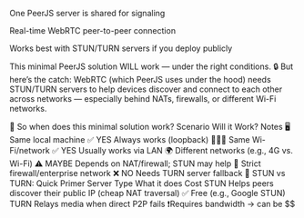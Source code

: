 <!-- http://localhost:9000/broadcaster.html -->

<!-- http://localhost:9000/viewer.html -->


One PeerJS server is shared for signaling

Real-time WebRTC peer-to-peer connection

Works best with STUN/TURN servers if you deploy publicly


 This minimal PeerJS solution WILL work — under the right conditions.
🔒 But here’s the catch:
WebRTC (which PeerJS uses under the hood) needs STUN/TURN servers to help devices discover and connect to each other across networks — especially behind NATs, firewalls, or different Wi-Fi networks.

🚦 So when does this minimal solution work?
Scenario	Will it Work?	Notes
🖥 Same local machine	✅ YES	Always works (loopback)
🧑‍🤝‍🧑 Same Wi-Fi/network	✅ YES	Usually works via LAN
🌍 Different networks (e.g., 4G vs. Wi-Fi)	⚠️ MAYBE	Depends on NAT/firewall; STUN may help
🧱 Strict firewall/enterprise network	❌ NO	Needs TURN server fallback
🧠 STUN vs TURN: Quick Primer
Server Type	What it does	Cost
STUN	Helps peers discover their public IP (cheap NAT traversal)	✅ Free (e.g., Google STUN)
TURN	Relays media when direct P2P fails	❗Requires bandwidth → can be $$